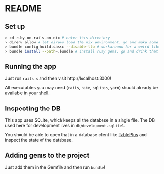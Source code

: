# README

## Set up

``` sh
> cd ruby-on-rails-on-nix # enter this directory
> direnv allow # let direnv load the nix environment. go and make some coffee
> bundle config build.sassc --disable-lto # workaround for a weird libsass bug when using nix
> bundle install --path=.bundle # install ruby gems. go and drink that coffee
```

## Running the app

Just run `rails s` and then visit http://localhost:3000!

All executables you may need (`rails`, `rake`, `sqlite3`, `yarn`) should already be available in your shell.

## Inspecting the DB

This app uses SQLite, which keeps all the database in a single file. The DB used here for development lives in `db/development.sqlite3`.

You should be able to open that in a database client like [TablePlus](https://tableplus.com/) and inspect the state of the database.

## Adding gems to the project

Just add them in the Gemfile and then run `bundle`!
